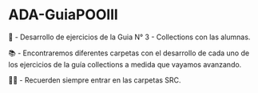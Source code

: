 # ADA-GuiaPOOlll
📌 - Desarrollo de ejercicios de la Guia N° 3 - Collections con las alumnas.

📚 - Encontraremos diferentes carpetas con el desarrollo de cada uno de los ejercicios de la guía collections a medida que vayamos avanzando.

✋🏽 - Recuerden siempre entrar en las carpetas SRC.
